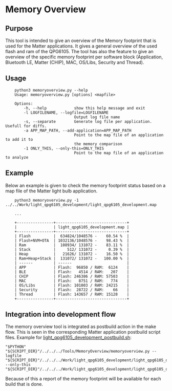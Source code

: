 # Memory Overview

## Purpose

This tool is intended to give an overview of the Memory footprint that is used for the Matter applications. It gives a general overview of the used flash and ram of the QPG6105.
The tool has also the feature to give an overview of the specific memory footprint per software block (Application, Bluetooth LE, Matter (CHIP), MAC, OS/Libs, Security and Thread).

## Usage

```
    python3 memoryoverview.py --help
    Usage: memoryoverview.py [options] <mapfile>

    Options:
        -h, --help            show this help message and exit
        -l LOGFILENAME, --logfile=LOGFILENAME
                              Output log file name
        -s, --separate        Generate log file per application. Usefull for diffs.
        -a APP_MAP_PATH, --add-application=APP_MAP_PATH
                              Point to the map file of an application to add it to
                              the memory comparison
        -1 ONLY_THIS, --only-this=ONLY_THIS
                              Point to the map file of an application to analyze
```

## Example

Below an example is given to check the memory footprint status based on a map file of the Matter light bulb application.


```
    python3 memoryoverview.py -1 ../../Work/light_qpg6105_development/light_qpg6105_development.map

    ...

    +----------------+-------------------------------+
    |                | light_qpg6105_development.map |
    +----------------+-------------------------------+
    | Flash          |  634824/1048576 -    60.54 %  |
    | Flash+NVM+OTA  | 1032136/1048576 -    98.43 %  |
    | Ram            |  108934/ 131072 -    83.11 %  |
    | Stack          |     512/ 131072 -     0.39 %  |
    | Heap           |   21626/ 131072 -    16.50 %  |
    | Ram+Heap+Stack |  131072/ 131072 -   100.00 %  |
    | ------         | ------                        |
    | APP            | Flash:  96850 / RAM:  6124    |
    | BLE            | Flash:   4514 / RAM:   207    |
    | CHIP           | Flash: 246386 / RAM: 57503    |
    | MAC            | Flash:   8751 / RAM:   774    |
    | OS/Libs        | Flash: 101003 / RAM: 24215    |
    | Security       | Flash:  28722 / RAM:    66    |
    | Thread         | Flash: 143657 / RAM: 15128    |
    +----------------+-------------------------------+
```

## Integration into development flow

The memory overview tool is integrated as postbuild action in the make flow. This is seen in the corresponding Matter application postbuild script files. Example for [light_qpg6105_development_postbuild.sh](../../Applications/Matter/light/light_qpg6105_development_postbuild.sh):

```
"$PYTHON" "${SCRIPT_DIR}"/../../../Tools/MemoryOverview/memoryoverview.py --logfile "${SCRIPT_DIR}"/../../../Work/light_qpg6105_development/light_qpg6105_development.memoryoverview --only-this "${SCRIPT_DIR}"/../../../Work/light_qpg6105_development/light_qpg6105_development.map
```

Because of this a report of the memory footprint will be available for each build that is done.
